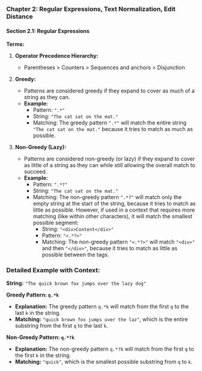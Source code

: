 ### Chapter 2: Regular Expressions, Text Normalization, Edit Distance

#### Section 2.1: Regular Expressions

**Terms:**

1. **Operator Precedence Hierarchy:**
   - Parentheses > Counters > Sequences and anchors > Disjunction
  
2. **Greedy:**
   - Patterns are considered greedy if they expand to cover as much of a string as they can.
   - **Example:**
     - Pattern: `".*"`
     - String: `"The cat sat on the mat."`
     - Matching: The greedy pattern `".*"` will match the entire string `"The cat sat on the mat."` because it tries to match as much as possible.

3. **Non-Greedy (Lazy):**
   - Patterns are considered non-greedy (or lazy) if they expand to cover as little of a string as they can while still allowing the overall match to succeed.
   - **Example:**
     - Pattern: `".*?"`
     - String: `"The cat sat on the mat."`
     - Matching: The non-greedy pattern `".*?"` will match only the empty string at the start of the string, because it tries to match as little as possible. However, if used in a context that requires more matching (like within other characters), it will match the smallest possible segment:
       - String: `"<div>Content</div>"`
       - Pattern: `"<.*?>"`
       - Matching: The non-greedy pattern `"<.*?>"` will match `"<div>"` and then `"</div>"`, because it tries to match as little as possible between the tags.

### Detailed Example with Context:

**String:** `"The quick brown fox jumps over the lazy dog"`

**Greedy Pattern: `q.*k`**

- **Explanation:** The greedy pattern `q.*k` will match from the first `q` to the last `k` in the string.
- **Matching:** `"quick brown fox jumps over the laz"`, which is the entire substring from the first `q` to the last `k`.

**Non-Greedy Pattern: `q.*?k`**

- **Explanation:** The non-greedy pattern `q.*?k` will match from the first `q` to the first `k` in the string.
- **Matching:** `"quick"`, which is the smallest possible substring from `q` to `k`.